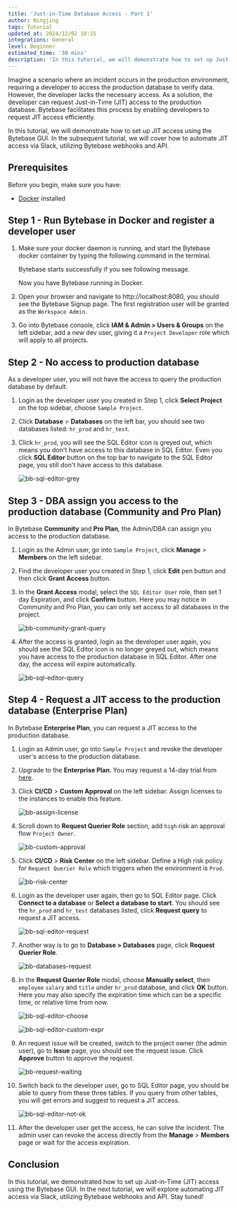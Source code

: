 ```yaml
---
title: 'Just-in-Time Database Access - Part 1'
author: Ningjing
tags: Tutorial
updated_at: 2024/12/02 18:15
integrations: General
level: Beginner
estimated_time: '30 mins'
description: 'In this tutorial, we will demonstrate how to set up Just-in-Time (JIT) access using the Bytebase GUI.'
---
```


Imagine a scenario where an incident occurs in the production environment, requiring a developer to access the production database to verify data. However, the developer lacks the necessary access. As a solution, the developer can request Just-in-Time (JIT) access to the production database. Bytebase facilitates this process by enabling developers to request JIT access efficiently.

In this tutorial, we will demonstrate how to set up JIT access using the Bytebase GUI. In the subsequent tutorial, we will cover how to automate JIT access via Slack, utilizing Bytebase webhooks and API.

## Prerequisites

Before you begin, make sure you have:

- [Docker](https://www.docker.com/) installed

## Step 1 - Run Bytebase in Docker and register a developer user

1. Make sure your docker daemon is running, and start the Bytebase docker container by typing the following command in the terminal.

   <IncludeBlock url="/docs/get-started/install/terminal-docker-run-volume"></IncludeBlock>

   Bytebase starts successfully if you see following message.

   <IncludeBlock url="/docs/get-started/install/terminal-startup-output-success"></IncludeBlock>

   Now you have Bytebase running in Docker.

1. Open your browser and navigate to http://localhost:8080, you should see the Bytebase Signup page. The first registration user will be granted as the `Workspace Admin`.

1. Go into Bytebase console, click **IAM & Admin > Users & Groups** on the left sidebar, add a new dev user, giving it a `Project Developer` role which will apply to all projects.

## Step 2 - No access to production database

As a developer user, you will not have the access to query the production database by default.

1. Login as the developer user you created in Step 1, click **Select Project** on the top sidebar, choose `Sample Project`.

1. Click **Database** > **Databases** on the left bar, you should see two databases listed: `hr_prod` and `hr_test`.

1. Click `hr_prod`, you will see the SQL Editor icon is greyed out, which means you don't have access to this database in SQL Editor. Even you click **SQL Editor** button on the top bar to navigate to the SQL Editor page, you still don't have access to this database.

   ![bb-sql-editor-grey](/content/docs/tutorials/just-in-time-part1/bb-sql-editor-grey.webp)

## Step 3 - DBA assign you access to the production database (Community and Pro Plan)

In Bytebase **Community** and **Pro Plan**, the Admin/DBA can assign you access to the production database.

1. Login as the Admin user, go into `Sample Project`, click **Manage** > **Members** on the left sidebar.

1. Find the developer user you created in Step 1, click **Edit** pen button and then click **Grant Access** button.

1. In the **Grant Access** modal, select the `SQL Editor User` role, then set 1 day Expiration, and click **Confirm** button. Here you may notice in Community and Pro Plan, you can only set access to all databases in the project.

   ![bb-community-grant-query](/content/docs/tutorials/just-in-time-part1/bb-community-grant-query.webp)

1. After the access is granted, login as the developer user again, you should see the SQL Editor icon is no longer greyed out, which means you have access to the production database in SQL Editor. After one day, the access will expire automatically.

   ![bb-sql-editor-query](/content/docs/tutorials/just-in-time-part1/bb-sql-editor-query.webp)

## Step 4 - Request a JIT access to the production database (Enterprise Plan)

In Bytebase **Enterprise Plan**, you can request a JIT access to the production database.

1. Login as Admin user, go into `Sample Project` and revoke the developer user's access to the production database.

1. Upgrade to the **Enterprise Plan**. You may request a 14-day trial from [here](https://www.bytebase.com/contact-us/).

1. Click **CI/CD** > **Custom Approval** on the left sidebar. Assign licenses to the instances to enable this feature.

   ![bb-assign-license](/content/docs/tutorials/just-in-time-part1/bb-assign-license.webp)

1. Scroll down to **Request Querier Role** section, add `high` risk an approval flow `Project Owner`.

   ![bb-custom-approval](/content/docs/tutorials/just-in-time-part1/bb-custom-approval.webp)

1. Click  **CI/CD** > **Risk Center** on the left sidebar. Define a High risk policy for `Request Querier Role` which triggers when the environment is `Prod`.

   ![bb-risk-center](/content/docs/tutorials/just-in-time-part1/bb-risk-center.webp)

1. Login as the developer user again, then go to SQL Editor page. Click **Connect to a database** or **Select a database to start**. You should see the `hr_prod` and `hr_test` databases listed, click **Request query** to request a JIT access.

   ![bb-sql-editor-request](/content/docs/tutorials/just-in-time-part1/bb-sql-editor-request.webp)

1. Another way is to go to **Database > Databases** page, click **Request Querier Role**.

   ![bb-databases-request](/content/docs/tutorials/just-in-time-part1/bb-databases-request.webp)

1. In the **Request Querier Role** modal, choose **Manually select**, then `employee` `salary` and `title` under `hr_prod` database, and click **OK** button. Here you may also specify the expiration time which can be a specific time, or relative time from now.

   ![bb-sql-editor-choose](/content/docs/tutorials/just-in-time-part1/bb-sql-editor-choose.webp)

   ![bb-sql-editor-custom-expr](/content/docs/tutorials/just-in-time-part1/bb-sql-editor-custom-expr.webp)

1. An request issue will be created, switch to the project owner (the admin user), go to **Issue** page, you should see the request issue. Click **Approve** button to approve the request.

   ![bb-request-waiting](/content/docs/tutorials/just-in-time-part1/bb-request-waiting.webp)

1. Switch back to the developer user, go to SQL Editor page, you should be able to query from these three tables. If you query from other tables, you will get errors and suggest to request a JIT access.

   ![bb-sql-editor-not-ok](/content/docs/tutorials/just-in-time-part1/bb-sql-editor-not-ok.webp)

1. After the developer user get the access, he can solve the incident. The admin user can revoke the access directly from the **Manage** > **Members** page or wait for the access expiration.

## Conclusion

In this tutorial, we demonstrated how to set up Just-in-Time (JIT) access using the Bytebase GUI. In the next tutorial, we will explore automating JIT access via Slack, utilizing Bytebase webhooks and API. Stay tuned!